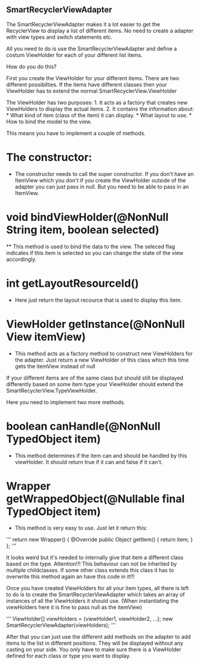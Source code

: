 ## SmartRecyclerViewAdapter

The SmartRecyclerViewAdapter makes it a lot easier to get the RecyclerView to display a list of different items. No need to create a adapter with view types and switch statements etc.

All you need to do is use the SmartRecyclerViewAdapter and define a costum ViewHolder for each of your different list items.

How do you do this?

First you create the ViewHolder for your different items. There are two different possibilties. If the items have different classes then your ViewHolder has to extend the normal SmartRecyclerView.ViewHolder

The ViewHolder has two purposes:
	1. It acts as a factory that creates new ViewHolders to display the actual items.
	2. It contains the information about:
		* What kind of item (class of the item) it can display.
		* What layout to use.
		* How to bind the model to the view.

This means you have to implement a couple of methods.

# The constructor:
* The constructor needs to call the super constructor. If you don't have an ItemView which you don't if you create the ViewHolder outside of the adapter you can just pass in null. But you need to be able to pass in an ItemView.

# void bindViewHolder(@NonNull String item, boolean selected)
** This method is used to bind the data to the view. The seleced flag indicates if this item is selected so you can change the state of the view accordingly.

# int getLayoutResourceId()
* Here just return the layout recource that is used to display this item.

# ViewHolder getInstance(@NonNull View itemView)
* This method acts as a factory method to construct new ViewHolders for the adapter. Just return a new ViewHolder of this class which this time gets the itemView instead of null

If your different items are of the same class but should still be displayed differently based on some item type your ViewHolder should extend the SmartRecyclerView.TypeViewHolder.

Here you need to implement two more methods.

# boolean canHandle(@NonNull TypedObject item)
* This method determines if the item can and should be handled by this viewHolder. It should return true if it can and false if it can't.

# Wrapper getWrappedObject(@Nullable final TypedObject item)
* This method is very easy to use. Just let it return this:
 
'''
  	return new Wrapper() {
        @Override
        public Object getItem()
        {
            return item;
        }
    };
'''

It looks weird but it's needed to internally give that item a different class based on the type. Attention!!! This behaviour can not be inherited by multiple childclasses. If some other class extends this class it has to overwrite this method again an have this code in it!!!

Once you have created ViewHolders for all your item types, all there is left to do is to create the SmartRecyclerViewAdapter which takes an array of instances of all the ViewHolders it should use. (When instantiating the viewHolders here it is fine to pass null as the itemView)

'''
ViewHolder[] viewHolders = {viewHolder1, viewHolder2, ...};
new SmartRecyclerViewAdapter(viewHolders);
'''

After that you can just use the different add methods on the adapter to add items to the list in different positions. They will be displayed without any casting on your side. You only have to make sure there is a ViewHolder defined for each class or type you want to display.